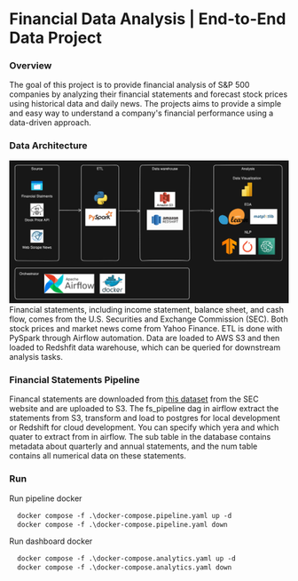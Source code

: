 # Financial Data Analysis | End-to-End Data Project

### Overview
The goal of this project is to provide financial analysis of S&P 500 companies by analyzing their financial statements
and forecast stock prices using historical data and daily news. The projects aims to provide a simple and easy way to 
understand a company's financial performance using a data-driven approach.

### Data Architecture
![alt text](https://github.com/WeeFav/FinancialAnalysis/blob/main/github_images/pipeline.png?raw=true)
Financial statements, including income statement, balance sheet, and cash flow, comes from the U.S. Securities and Exchange Commission (SEC). Both stock prices and market news come from Yahoo Finance. ETL is done with PySpark through Airflow automation. Data are loaded to AWS S3 and then loaded to Redshfit data warehouse, which can be queried for downstream analysis tasks.

### Financial Statements Pipeline
Financal statements are downloaded from [this dataset](https://www.sec.gov/data-research/sec-markets-data/financial-statement-data-sets)
from the SEC website and are uploaded to S3. The fs_pipeline dag in airflow extract the statements from S3, transform and load to postgres for local development or Redshift for cloud development.
You can specify which yera and which quater to extract from in airflow. 
The sub table in the database contains metadata about quarterly and annual statements, and the num table contains all numerical data on these statements.   

### Run 
Run pipeline docker
```
  docker compose -f .\docker-compose.pipeline.yaml up -d
  docker compose -f .\docker-compose.pipeline.yaml down 
```

Run dashboard docker
```
  docker compose -f .\docker-compose.analytics.yaml up -d
  docker compose -f .\docker-compose.analytics.yaml down  
```
